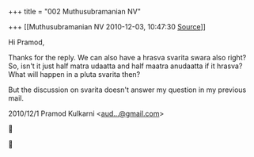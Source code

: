 +++
title = "002 Muthusubramanian NV"

+++
[[Muthusubramanian NV	2010-12-03, 10:47:30 [Source](https://groups.google.com/g/samskrita/c/kztlvBdWqzM)]]



Hi Pramod,  
  
Thanks for the reply. We can also have a hrasva svarita swara also right? So, isn't it just half matra udaatta and half maatra anudaatta if it hrasva? What will happen in a pluta svarita then?  
  
But the discussion on svarita doesn't answer my question in my previous mail.  
  

2010/12/1 Pramod Kulkarni \<[aud...@gmail.com]()\>





